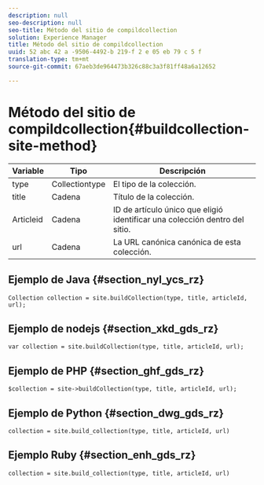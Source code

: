```yaml
---
description: null
seo-description: null
seo-title: Método del sitio de compildcollection
solution: Experience Manager
title: Método del sitio de compildcollection
uuid: 52 abc 42 a -9506-4492-b 219-f 2 e 05 eb 79 c 5 f
translation-type: tm+mt
source-git-commit: 67aeb3de964473b326c88c3a3f81ff48a6a12652

---
```



# Método del sitio de compildcollection{#buildcollection-site-method}

| Variable | Tipo | Descripción |
|--- |--- |--- |
| type | Collectiontype | El tipo de la colección. |
| title | Cadena | Título de la colección. |
| Articleid | Cadena | ID de artículo único que eligió identificar una colección dentro del sitio. |
| url | Cadena | La URL canónica canónica de esta colección. |

## Ejemplo de Java {#section_nyl_ycs_rz}

```
Collection collection = site.buildCollection(type, title, articleId, url); 
```

## Ejemplo de nodejs {#section_xkd_gds_rz}

```
var collection = site.buildCollection(type, title, articleId, url); 
```

## Ejemplo de PHP {#section_ghf_gds_rz}

```
$collection = site->buildCollection(type, title, articleId, url); 
```

## Ejemplo de Python {#section_dwg_gds_rz}

```
collection = site.build_collection(type, title, articleId, url) 
```

## Ejemplo Ruby {#section_enh_gds_rz}

```
collection = site.build_collection(type, title, articleId, url) 
```
